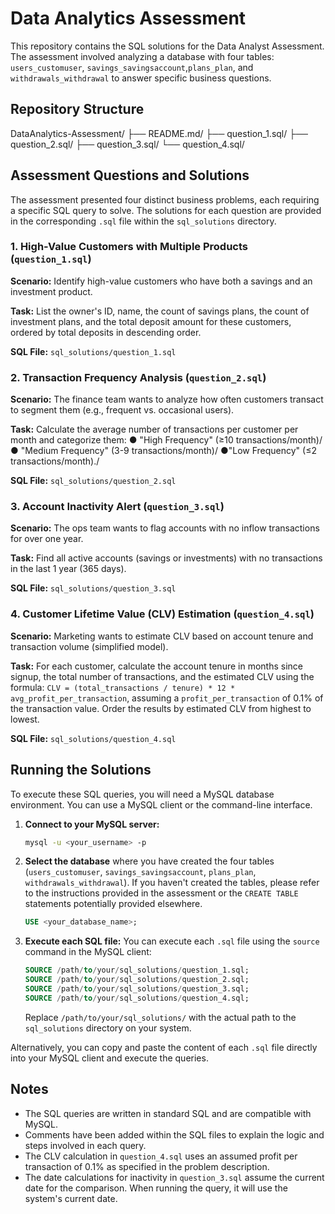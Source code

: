 # Data Analytics Assessment

This repository contains the SQL solutions for the Data Analyst Assessment. 
The assessment involved analyzing a database with four tables: `users_customuser`, 
`savings_savingsaccount`,`plans_plan`, and `withdrawals_withdrawal` to answer specific business questions.

## Repository Structure

DataAnalytics-Assessment/
├── README.md/
├── question_1.sql/
├── question_2.sql/
├── question_3.sql/
└── question_4.sql/

## Assessment Questions and Solutions

The assessment presented four distinct business problems, each requiring a specific SQL query to solve. The solutions for each question are provided in the corresponding `.sql` file within the `sql_solutions` directory.

### 1. High-Value Customers with Multiple Products (`question_1.sql`)

**Scenario:** Identify high-value customers who have both a savings and an investment product.

**Task:** List the owner's ID, name, the count of savings plans, the count of investment plans, and 
the total deposit amount for these customers, ordered by total deposits in descending order.

**SQL File:** `sql_solutions/question_1.sql`

### 2. Transaction Frequency Analysis (`question_2.sql`)

**Scenario:** The finance team wants to analyze how often customers transact to segment
them (e.g., frequent vs. occasional users).

**Task:** Calculate the average number of transactions per customer per month and
categorize them:
●​ "High Frequency" (≥10 transactions/month)/
●​ "Medium Frequency" (3-9 transactions/month)/
●​ "Low Frequency" (≤2 transactions/month)./

**SQL File:** `sql_solutions/question_2.sql`

### 3. Account Inactivity Alert (`question_3.sql`)

**Scenario:** The ops team wants to flag accounts with no inflow transactions for over one
year.

**Task:** Find all active accounts (savings or investments) with no transactions in the last 1
year (365 days).

**SQL File:** `sql_solutions/question_3.sql`

### 4. Customer Lifetime Value (CLV) Estimation (`question_4.sql`)

**Scenario:** Marketing wants to estimate CLV based on account tenure and transaction
volume (simplified model).

**Task:** For each customer, calculate the account tenure in months since signup, the total number 
of transactions, and the estimated CLV using the formula: `CLV = (total_transactions / tenure) * 12 * avg_profit_per_transaction`, 
assuming a `profit_per_transaction` of 0.1% of the transaction value. Order the results by estimated 
CLV from highest to lowest.

**SQL File:** `sql_solutions/question_4.sql`

## Running the Solutions

To execute these SQL queries, you will need a MySQL database environment. You can use a MySQL client 
or the command-line interface.

1.  **Connect to your MySQL server:**
    ```bash
    mysql -u <your_username> -p
    ```
2.  **Select the database** where you have created the four 
tables (`users_customuser`, `savings_savingsaccount`, `plans_plan`, `withdrawals_withdrawal`). 
If you haven't created the tables, please refer to the instructions provided in the assessment or 
the `CREATE TABLE` statements potentially provided elsewhere.
    ```sql
    USE <your_database_name>;
    ```
3.  **Execute each SQL file:** You can execute each `.sql` file using the `source` command in the MySQL client:
    ```sql
    SOURCE /path/to/your/sql_solutions/question_1.sql;
    SOURCE /path/to/your/sql_solutions/question_2.sql;
    SOURCE /path/to/your/sql_solutions/question_3.sql;
    SOURCE /path/to/your/sql_solutions/question_4.sql;
    ```
    Replace `/path/to/your/sql_solutions/` with the actual path to the `sql_solutions` directory on your system.

Alternatively, you can copy and paste the content of each `.sql` file directly into your MySQL client and execute the queries.

## Notes

-   The SQL queries are written in standard SQL and are compatible with MySQL.
-   Comments have been added within the SQL files to explain the logic and steps involved in each query.
-   The CLV calculation in `question_4.sql` uses an assumed profit per transaction of 0.1% as specified in the problem description.
-   The date calculations for inactivity in `question_3.sql` assume the current date for the comparison. When running the query, it will use the system's current date.
